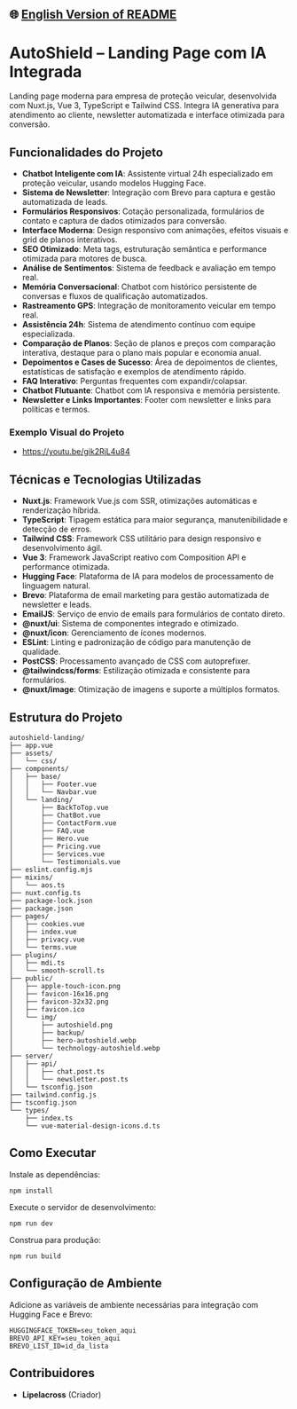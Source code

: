 ## 🌐 [English Version of README](README_EN.md)

# AutoShield – Landing Page com IA Integrada

Landing page moderna para empresa de proteção veicular, desenvolvida com Nuxt.js, Vue 3, TypeScript e Tailwind CSS. Integra IA generativa para atendimento ao cliente, newsletter automatizada e interface otimizada para conversão.

## Funcionalidades do Projeto

- **Chatbot Inteligente com IA**: Assistente virtual 24h especializado em proteção veicular, usando modelos Hugging Face.
- **Sistema de Newsletter**: Integração com Brevo para captura e gestão automatizada de leads.
- **Formulários Responsivos**: Cotação personalizada, formulários de contato e captura de dados otimizados para conversão.
- **Interface Moderna**: Design responsivo com animações, efeitos visuais e grid de planos interativos.
- **SEO Otimizado**: Meta tags, estruturação semântica e performance otimizada para motores de busca.
- **Análise de Sentimentos**: Sistema de feedback e avaliação em tempo real.
- **Memória Conversacional**: Chatbot com histórico persistente de conversas e fluxos de qualificação automatizados.
- **Rastreamento GPS**: Integração de monitoramento veicular em tempo real.
- **Assistência 24h**: Sistema de atendimento contínuo com equipe especializada.
- **Comparação de Planos**: Seção de planos e preços com comparação interativa, destaque para o plano mais popular e economia anual.
- **Depoimentos e Cases de Sucesso**: Área de depoimentos de clientes, estatísticas de satisfação e exemplos de atendimento rápido.
- **FAQ Interativo**: Perguntas frequentes com expandir/colapsar.
- **Chatbot Flutuante**: Chatbot com IA responsiva e memória persistente.
- **Newsletter e Links Importantes**: Footer com newsletter e links para políticas e termos.

### Exemplo Visual do Projeto

- https://youtu.be/gik2RjL4u84

## Técnicas e Tecnologias Utilizadas

- **Nuxt.js**: Framework Vue.js com SSR, otimizações automáticas e renderização híbrida.
- **TypeScript**: Tipagem estática para maior segurança, manutenibilidade e detecção de erros.
- **Tailwind CSS**: Framework CSS utilitário para design responsivo e desenvolvimento ágil.
- **Vue 3**: Framework JavaScript reativo com Composition API e performance otimizada.
- **Hugging Face**: Plataforma de IA para modelos de processamento de linguagem natural.
- **Brevo**: Plataforma de email marketing para gestão automatizada de newsletter e leads.
- **EmailJS**: Serviço de envio de emails para formulários de contato direto.
- **@nuxt/ui**: Sistema de componentes integrado e otimizado.
- **@nuxt/icon**: Gerenciamento de ícones modernos.
- **ESLint**: Linting e padronização de código para manutenção de qualidade.
- **PostCSS**: Processamento avançado de CSS com autoprefixer.
- **@tailwindcss/forms**: Estilização otimizada e consistente para formulários.
- **@nuxt/image**: Otimização de imagens e suporte a múltiplos formatos.

## Estrutura do Projeto

```
autoshield-landing/
├── app.vue
├── assets/
│   └── css/
├── components/
│   ├── base/
│   │   ├── Footer.vue
│   │   └── Navbar.vue
│   └── landing/
│       ├── BackToTop.vue
│       ├── ChatBot.vue
│       ├── ContactForm.vue
│       ├── FAQ.vue
│       ├── Hero.vue
│       ├── Pricing.vue
│       ├── Services.vue
│       └── Testimonials.vue
├── eslint.config.mjs
├── mixins/
│   └── aos.ts
├── nuxt.config.ts
├── package-lock.json
├── package.json
├── pages/
│   ├── cookies.vue
│   ├── index.vue
│   ├── privacy.vue
│   └── terms.vue
├── plugins/
│   ├── mdi.ts
│   └── smooth-scroll.ts
├── public/
│   ├── apple-touch-icon.png
│   ├── favicon-16x16.png
│   ├── favicon-32x32.png
│   ├── favicon.ico
│   └── img/
│       ├── autoshield.png
│       ├── backup/
│       ├── hero-autoshield.webp
│       └── technology-autoshield.webp
├── server/
│   ├── api/
│   │   ├── chat.post.ts
│   │   └── newsletter.post.ts
│   └── tsconfig.json
├── tailwind.config.js
├── tsconfig.json
└── types/
    ├── index.ts
    └── vue-material-design-icons.d.ts
```

## Como Executar

Instale as dependências:

```
npm install
```

Execute o servidor de desenvolvimento:

```
npm run dev
```

Construa para produção:

```
npm run build
```

## Configuração de Ambiente

Adicione as variáveis de ambiente necessárias para integração com Hugging Face e Brevo:

```
HUGGINGFACE_TOKEN=seu_token_aqui
BREVO_API_KEY=seu_token_aqui
BREVO_LIST_ID=id_da_lista
```

## Contribuidores

- **Lipelacross** (Criador)

